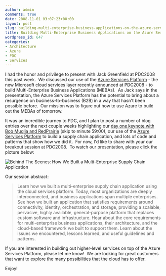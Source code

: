 ```yaml
---
author: admin
comments: true
date: 2008-11-01 03:07:23+00:00
layout: post
slug: building-multi-enterprise-business-applications-on-the-azure-services-platform
title: Building Multi-Enterprise Business Applications on the Azure Services Platform
wordpress_id: 647
categories:
- Architecture
- Azure
- PDC
- Services
---
```


I had the honor and privilege to present with Jack Greenfield at PDC2008 this past week.  We discussed our use of the [Azure Services Platform](http://www.microsoft.com/azure/default.mspx) - the new Microsoft cloud services layer recently announced at PDC2008 - to build Multi-Enterprise Business Applications (MEBAs).  As Jack says in the presentation, the Azure Services Platform has the potential to bring about a resurgence on business-to-business (B2B) in a way that hasn't been possible before.  Our mission was to figure out how to use Azure to build out the MEBAs of tomorrow.

It was an incredible journey to PDC, and I plan to post a number of blog entries over the next couple weeks highlighting our [day one keynote with Bob Muglia and RedPrairie](http://channel9.msdn.com/pdc2008/KYN01/) (skip to minute 59:00), our use of the [Azure Services Platform](http://www.microsoft.com/azure/default.mspx) to build a supply chain application, and lots of code and patterns that show how we did it.  For now, I'd like to share with your our breakout session at PDC2008.  To watch our presentation, please click the picture below:

![Behind The Scenes: How We Built a Multi-Enterprise Supply Chain Application](https://wadewegner.blob.core.windows.net/wordpress/content/binary/WindowsLiveWriter/BuildingMultiEnterpriseBusinessApplicati_1340D/image_3.png)

Our session abstract:

> Learn how we built a multi-enterprise supply chain application using the cloud services platform. Today, most organizations are deeply interconnected, and business applications span multiple enterprises. See how we built an application that satisfies requirements around connectivity, identity, orchestration, and storage, providing a scalable, pervasive, highly available, general-purpose platform that replaces custom software and infrastructure. Hear about the core requirements for multi-enterprise business applications, their architecture, and the cloud-based framework we built to support them. Learn about the issues we encountered, lessons learned, and useful guidelines and patterns.


If you are interested in building out higher-level services on top of the Azure Services Platform, please let me know!  We are looking for great customers that want to explore the many possibilities that the cloud has to offer.

Enjoy!
